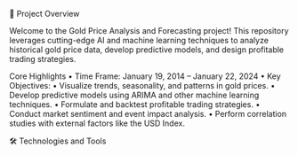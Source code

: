 📖 Project Overview

Welcome to the Gold Price Analysis and Forecasting project! This repository leverages cutting-edge AI and machine learning techniques to analyze historical gold price data, develop predictive models, and design profitable trading strategies.

Core Highlights
	•	Time Frame: January 19, 2014 – January 22, 2024
	•	Key Objectives:
	•	Visualize trends, seasonality, and patterns in gold prices.
	•	Develop predictive models using ARIMA and other machine learning techniques.
	•	Formulate and backtest profitable trading strategies.
	•	Conduct market sentiment and event impact analysis.
	•	Perform correlation studies with external factors like the USD Index.

 🛠 Technologies and Tools
 
